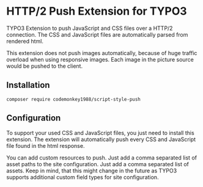 # HTTP/2 Push Extension for TYPO3

TYPO3 Extension to push JavaScript and CSS files over a HTTP/2 connection.
The CSS and JavaScript files are automatically parsed from rendered html.

This extension does not push images automatically, because of huge traffic overload when 
using responsive images. Each image in the picture source would be pushed 
to the client.


## Installation

`composer require codemonkey1988/script-style-push`

## Configuration

To support your used CSS and JavaScript files, you just need to install this extension.
The extension will automatically push every CSS and JavaScript file found in the 
html response.

You can add custom resources to push. Just add a comma separated list of asset paths 
to the site configuration. Just add a comma separated list of assets. 
Keep in mind, that this might change in the future as TYPO3 supports additional custom
field types for site configuration.